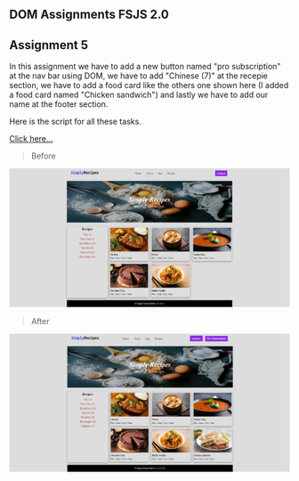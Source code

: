 ## DOM Assignments FSJS 2.0

## Assignment 5

In this assignment we have to add a new button named "pro subscription" at the nav bar using DOM, we have to add "Chinese (7)" at the recepie section, we have to add a food card like the others one shown here (I added a food card named "Chicken sandwich") and lastly we have to add our name at the footer section.

Here is the script for all these tasks.

[Click here...](./script.js)

>Before

![](./assignment5.PNG)

>After

![](./assignment5-after.PNG)